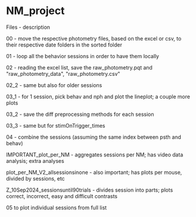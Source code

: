 # NM_project

Files - description 

00 - move the respective photometry files, based on the excel or csv, to their respective date folders in the sorted folder 

01 - loop all the behavior sessions in order to have them locally 

02 - reading the excel list, save the raw_photometry.pqt and "raw_photometry_data", "raw_photometry.csv" 

02_2 - same but also for older sessions 

03_1 - for 1 session, pick behav and nph and plot the lineplot; a couple more plots 

03_2 - save the diff preprocessing methods for each session 

03_3 - same but for stimOnTrigger_times 

04 - combine the sessions (assuming the same index between psth and behav) 

IMPORTANT_plot_per_NM - aggregates sessions per NM; has video data analysis; extra analyses 

plot_per_NM_V2_allsessionsinone - also important; has plots per mouse, divided by sessions, etc

Z_10Sep2024_sessionsuntil90trials - divides session into parts; plots correct, incorrect, easy and difficult contrasts 

05 to plot individual sessions from full list
